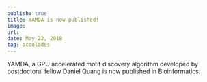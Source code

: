 ```yaml
---
publish: true
title: YAMDA is now published! 
image: 
url: 
date: May 22, 2018
tag: accolades
---
```


YAMDA, a GPU accelerated motif discovery algorithm developed by postdoctoral
fellow Daniel Quang is now published in Bioinformatics.
